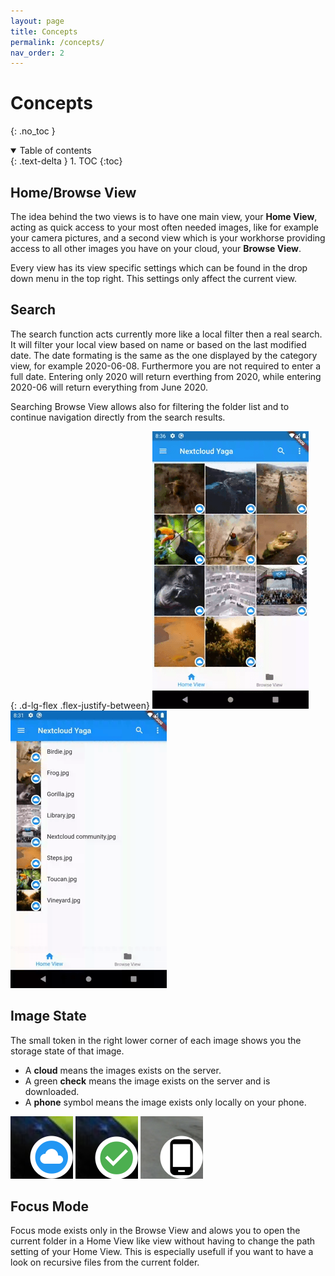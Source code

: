 ```yaml
---
layout: page
title: Concepts
permalink: /concepts/
nav_order: 2
---
```


# Concepts
{: .no_toc }

<details open markdown="block">
  <summary>
    Table of contents
  </summary>
  {: .text-delta }
1. TOC
{:toc}
</details>

## Home/Browse View

The idea behind the two views is to have one main view, your **Home View**, acting as quick access to your most often needed images, like for example your camera pictures, and a second view which is your workhorse providing access to all other images you have on your cloud, your **Browse View**.

Every view has its view specific settings which can be found in the drop down menu in the top right. This settings only affect the current view.

## Search

The search function acts currently more like a local filter then a real search. It will filter your local view based on name or based on the last modified date. The date formating is the same as the one displayed by the category view, for example 2020-06-08. Furthermore you are not required to enter a full date. Entering only 2020 will return everthing from 2020, while entering 2020-06 will return everything from June 2020.

Searching Browse View allows also for filtering the folder list and to continue navigation directly from the search results.

{: .d-lg-flex .flex-justify-between}
<img src="/assets/videos/search_home_view.gif" alt="Search Home View" width="250"/>
<img class="ml-lg-2" src="/assets/videos/search_browse_view.gif" alt="Search Browse View" width="250"/>

## Image State

The small token in the right lower corner of each image shows you the storage state of that image. 
* A **cloud** means the images exists on the server.
* A green **check** means the image exists on the server and is downloaded.
* A **phone** symbol means the image exists only locally on your phone.

<img src="/assets/images/cloud.png" alt="Cloud" width="100"/>
<img class="ml-2" src="/assets/images/check.png" alt="Check" width="100"/>
<img class="ml-2" src="/assets/images/phone.png" alt="Phone" width="100"/>

## Focus Mode

Focus mode exists only in the Browse View and alows you to open the current folder in a Home View like view without having to change the path setting of your Home View. This is especially usefull if you want to have a look on recursive files from the current folder.